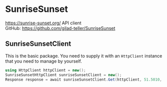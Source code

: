 # SunriseSunset
https://sunrise-sunset.org/ API client  
GitHub: https://github.com/gilad-teller/SunriseSunset

## SunriseSunsetClient
This is the basic package. You need to supply it with an `HttpClient` instance that you need to manage by yourself.
```C#
using HttpClient httpClient = new();
SunriseSunsetHttpClient sunriseSunsetClient = new();
Response response = await sunriseSunsetClient.Get(httpClient, 51.5010, -0.1406, new DateTime(2021, 1, 1));
```